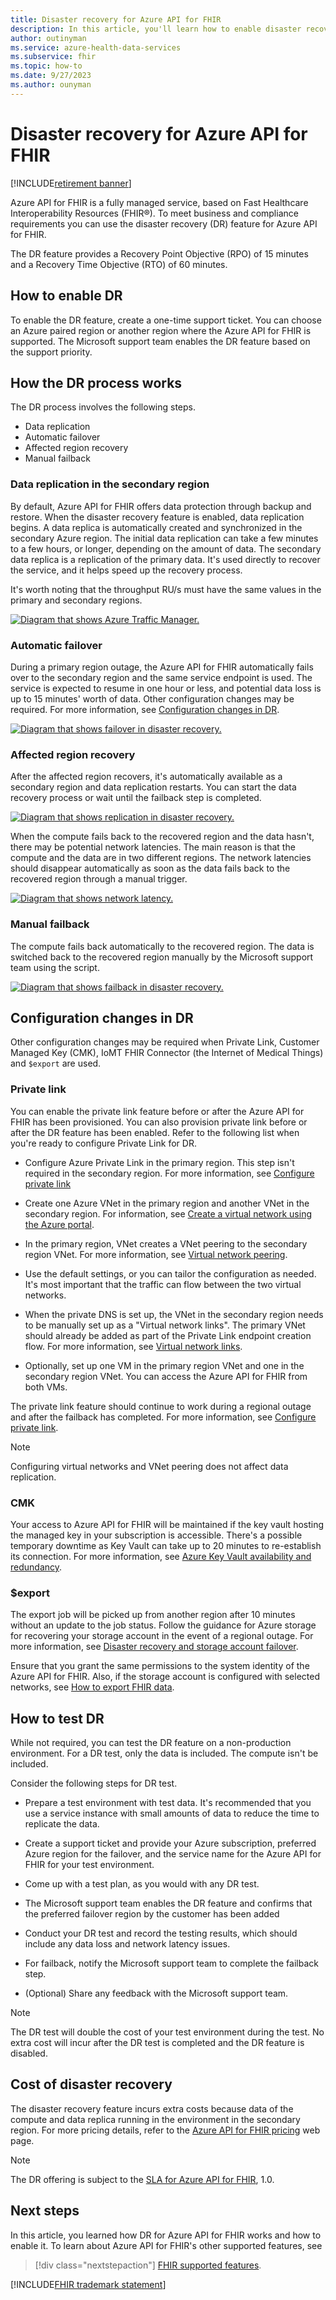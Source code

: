 ```yaml
---
title: Disaster recovery for Azure API for FHIR
description: In this article, you'll learn how to enable disaster recovery features for Azure API for FHIR.
author: outinyman
ms.service: azure-health-data-services
ms.subservice: fhir
ms.topic: how-to
ms.date: 9/27/2023
ms.author: ounyman
---
```


# Disaster recovery for Azure API for FHIR

[!INCLUDE[retirement banner](../includes/healthcare-apis-azure-api-fhir-retirement.md)]

Azure API for FHIR is a fully managed service, based on Fast Healthcare Interoperability Resources (FHIR®). To meet business and compliance requirements you can use the disaster recovery (DR) feature for Azure API for FHIR. 

The DR feature provides a Recovery Point Objective (RPO) of 15 minutes and a Recovery Time Objective (RTO) of 60 minutes.

## How to enable DR 
  
To enable the DR feature, create a one-time support ticket. You can choose an Azure paired region or another region where the Azure API for FHIR is supported. The Microsoft support team enables the DR feature based on the support priority.

## How the DR process works

The DR process involves the following steps.
* Data replication
* Automatic failover
* Affected region recovery
* Manual failback

### Data replication in the secondary region

By default, Azure API for FHIR offers data protection through backup and restore. When the disaster recovery feature is enabled, data replication begins. A data replica is automatically created and synchronized in the secondary Azure region. The initial data replication can take a few minutes to a few hours, or longer, depending on the amount of data. The secondary data replica is a replication of the primary data. It's used directly to recover the service, and it helps speed up the recovery process.

It's worth noting that the throughput RU/s must have the same values in the primary and secondary regions.

[![Diagram that shows Azure Traffic Manager.](media/disaster-recovery/azure-traffic-manager.png)](media/disaster-recovery/azure-traffic-manager.png#lightbox)

### Automatic failover

During a primary region outage, the Azure API for FHIR automatically fails over to the secondary region and the same service endpoint is used. The service is expected to resume in one hour or less, and potential data loss is up to 15 minutes' worth of data. Other configuration changes may be required. For more information, see [Configuration changes in DR](#configuration-changes-in-dr).

[![Diagram that shows failover in disaster recovery.](media/disaster-recovery/failover-in-disaster-recovery.png)](media/disaster-recovery/failover-in-disaster-recovery.png#lightbox)

### Affected region recovery

After the affected region recovers, it's automatically available as a secondary region and data replication restarts. You can start the data recovery process or wait until the failback step is completed.

[![Diagram that shows replication in disaster recovery.](media/disaster-recovery/replication-in-disaster-recovery.png)](media/disaster-recovery/replication-in-disaster-recovery.png#lightbox)

When the compute fails back to the recovered region and the data hasn't, there may be potential network latencies. The main reason is that the compute and the data are in two different regions. The network latencies should disappear automatically as soon as the data fails back to the recovered region through a manual trigger.

[![Diagram that shows network latency.](media/disaster-recovery/network-latency.png)](media/disaster-recovery/network-latency.png#lightbox)

### Manual failback

The compute fails back automatically to the recovered region. The data is switched back to the recovered region manually by the Microsoft support team using the script. 

[![Diagram that shows failback in disaster recovery.](media/disaster-recovery/failback-in-disaster-recovery.png)](media/disaster-recovery/failback-in-disaster-recovery.png#lightbox)

## Configuration changes in DR

Other configuration changes may be required when Private Link, Customer Managed Key (CMK), IoMT FHIR Connector (the Internet of Medical Things) and `$export` are used.

### Private link

You can enable the private link feature before or after the Azure API for FHIR has been provisioned. You can also provision private link before or after the DR feature has been enabled. Refer to the following list when you're ready to configure Private Link for DR.

* Configure Azure Private Link in the primary region. This step isn't required in the secondary region. For more information, see [Configure private link](/azure/healthcare-apis/fhir/configure-private-link)

* Create one Azure VNet in the primary region and another VNet in the secondary region. For information, see [Create a virtual network using the Azure portal](../../virtual-network/quick-create-portal.md).

* In the primary region, VNet creates a VNet peering to the secondary region VNet. For more information, see [Virtual network peering](../../virtual-network/virtual-network-peering-overview.md).

* Use the default settings, or you can tailor the configuration as needed. It's most important that the traffic can flow between the two virtual networks.

* When the private DNS is set up, the VNet in the secondary region needs to be manually set up as a "Virtual network links". The primary VNet should already be added as part of the Private Link endpoint creation flow. For more information, see [Virtual network links](../../dns/private-dns-virtual-network-links.md).

* Optionally, set up one VM in the primary region VNet and one in the secondary region VNet. You can access the Azure API for FHIR from both VMs.

The private link feature should continue to work during a regional outage and after the failback has completed. For more information, see [Configure private link](/azure/healthcare-apis/fhir/configure-private-link).

> [!NOTE]
> Configuring virtual networks and VNet peering does not affect data replication.

### CMK

Your access to Azure API for FHIR will be maintained if the key vault hosting the managed key in your subscription is accessible. There's a possible temporary downtime as Key Vault can take up to 20 minutes to re-establish its connection. For more information, see [Azure Key Vault availability and redundancy](/azure/key-vault/general/disaster-recovery-guidance).  

### $export

The export job will be picked up from another region after 10 minutes without an update to the job status. Follow the guidance for Azure storage for recovering your storage account in the event of a regional outage. For more information, see [Disaster recovery and storage account failover](../../storage/common/storage-disaster-recovery-guidance.md). 

Ensure that you grant the same permissions to the system identity of the Azure API for FHIR. Also, if the storage account is configured with selected networks, see [How to export FHIR data](../fhir/export-data.md).

## How to test DR

While not required, you can test the DR feature on a non-production environment. For a DR test, only the data is included. The compute isn't be included. 

Consider the following steps for DR test.

* Prepare a test environment with test data. It's recommended that you use a service instance with small amounts of data to reduce the time to replicate the data.
 
* Create a support ticket and provide your Azure subscription, preferred Azure region for the failover, and the service name for the Azure API for FHIR for your test environment.

* Come up with a test plan, as you would with any DR test.
 
* The Microsoft support team enables the DR feature and confirms that the preferred failover region by the customer has been added

* Conduct your DR test and record the testing results, which should include any data loss and network latency issues. 

* For failback, notify the Microsoft support team to complete the failback step.
 
* (Optional) Share any feedback with the Microsoft support team.

> [!NOTE]
> The DR test will double the cost of your test environment during the test. No extra cost will incur after the DR test is completed and the DR feature is disabled.

## Cost of disaster recovery

The disaster recovery feature incurs extra costs because data of the compute and data replica running in the environment in the secondary region. For more pricing details, refer to the [Azure API for FHIR pricing]( https://azure.microsoft.com/pricing/details/azure-api-for-fhir) web page.

> [!NOTE]
> The DR offering is subject to the [SLA for Azure API for FHIR](https://azure.microsoft.com/pricing/details/health-data-services), 1.0.

## Next steps

In this article, you learned how DR for Azure API for FHIR works and how to enable it. To learn about Azure API for FHIR's other supported features, see

> [!div class="nextstepaction"]
> [FHIR supported features](fhir-features-supported.md).

[!INCLUDE[FHIR trademark statement](../includes/healthcare-apis-fhir-trademark.md)]
